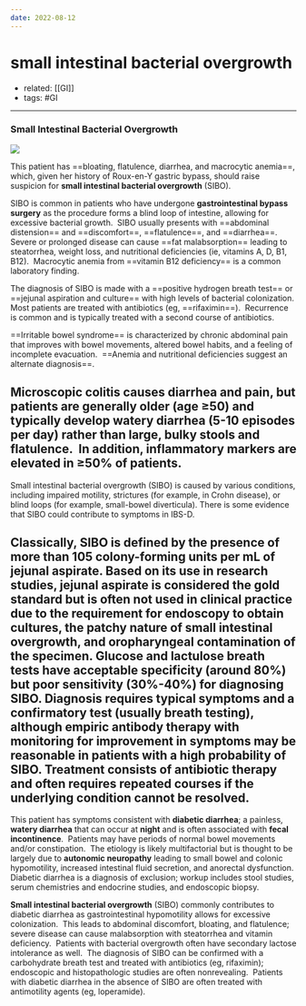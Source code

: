 ```yaml
---
date: 2022-08-12
---
```


# small intestinal bacterial overgrowth

- related: [[GI]]
- tags: #GI
---

### Small Intestinal Bacterial Overgrowth

![](https://photos.thisispiggy.com/file/wikiFiles/20220812160351.png)

This patient has ==bloating, flatulence, diarrhea, and macrocytic anemia==, which, given her history of Roux-en-Y gastric bypass, should raise suspicion for **small intestinal bacterial overgrowth** (SIBO).

SIBO is common in patients who have undergone **gastrointestinal bypass surgery** as the procedure forms a blind loop of intestine, allowing for excessive bacterial growth.  SIBO usually presents with ==abdominal distension== and ==discomfort==, ==flatulence==, and ==diarrhea==.  Severe or prolonged disease can cause ==fat malabsorption== leading to steatorrhea, weight loss, and nutritional deficiencies (ie, vitamins A, D, B1, B12).  Macrocytic anemia from ==vitamin B12 deficiency== is a common laboratory finding.

The diagnosis of SIBO is made with a ==positive hydrogen breath test== or ==jejunal aspiration and culture== with high levels of bacterial colonization.  Most patients are treated with antibiotics (eg, ==rifaximin==).  Recurrence is common and is typically treated with a second course of antibiotics.

==Irritable bowel syndrome== is characterized by chronic abdominal pain that improves with bowel movements, altered bowel habits, and a feeling of incomplete evacuation.  ==Anemia and nutritional deficiencies suggest an alternate diagnosis==.

## Microscopic colitis causes diarrhea and pain, but patients are generally older (age ≥50) and typically develop watery diarrhea (5-10 episodes per day) rather than large, bulky stools and flatulence.  In addition, inflammatory markers are elevated in ≥50% of patients.

Small intestinal bacterial overgrowth (SIBO) is caused by various conditions, including impaired motility, strictures (for example, in Crohn disease), or blind loops (for example, small-bowel diverticula). There is some evidence that SIBO could contribute to symptoms in IBS-D.

## Classically, SIBO is defined by the presence of more than 105 colony-forming units per mL of jejunal aspirate. Based on its use in research studies, jejunal aspirate is considered the gold standard but is often not used in clinical practice due to the requirement for endoscopy to obtain cultures, the patchy nature of small intestinal overgrowth, and oropharyngeal contamination of the specimen. Glucose and lactulose breath tests have acceptable specificity (around 80%) but poor sensitivity (30%-40%) for diagnosing SIBO. Diagnosis requires typical symptoms and a confirmatory test (usually breath testing), although empiric antibody therapy with monitoring for improvement in symptoms may be reasonable in patients with a high probability of SIBO. Treatment consists of antibiotic therapy and often requires repeated courses if the underlying condition cannot be resolved.

This patient has symptoms consistent with **diabetic diarrhea**; a painless, **watery diarrhea** that can occur at **night** and is often associated with **fecal incontinence**.  Patients may have periods of normal bowel movements and/or constipation.  The etiology is likely multifactorial but is thought to be largely due to **autonomic neuropathy** leading to small bowel and colonic hypomotility, increased intestinal fluid secretion, and anorectal dysfunction.  Diabetic diarrhea is a diagnosis of exclusion; workup includes stool studies, serum chemistries and endocrine studies, and endoscopic biopsy.

**Small intestinal bacterial overgrowth** (SIBO) commonly contributes to diabetic diarrhea as gastrointestinal hypomotility allows for excessive colonization.  This leads to abdominal discomfort, bloating, and flatulence; severe disease can cause malabsorption with steatorrhea and vitamin deficiency.  Patients with bacterial overgrowth often have secondary lactose intolerance as well.  The diagnosis of SIBO can be confirmed with a carbohydrate breath test and treated with antibiotics (eg, rifaximin); endoscopic and histopathologic studies are often nonrevealing.  Patients with diabetic diarrhea in the absence of SIBO are often treated with antimotility agents (eg, loperamide).
